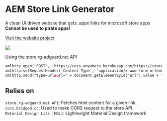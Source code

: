 # AEM Store Link Generator
A clean UI driven website that gets .appx links for microsoft store apps  
**Cannot be used to pirate apps!**  
  
[Visit the website project](https://mslg.alexenferman.com)

![](https://i.postimg.cc/BQrDL2Yy/str1.png)


Using the store.rg-adguard.net API  
```HTML
xmlhttp.open('POST', 'https://cors-anywhere.herokuapp.com/https://store.rg-adguard.net/api/GetFiles', true);
xmlhttp.setRequestHeader('Content-Type', 'application/x-www-form-urlencoded');
xmlhttp.send("type=url&url=" + document.getElementById("url").value + "&ring=RP&lang=en-US");
```
  
## Relies on  
`store.rg-adguard.net API`: Fetches html content for a given link.  
`cors.bridged.cc`: Used to make CORS request to the store API.  
`Material Design Lite [MDL]`: Lightweight Material Design framework
  
